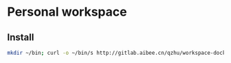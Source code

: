 # Personal workspace

## Install

```bash
mkdir ~/bin; curl -o ~/bin/s http://gitlab.aibee.cn/qzhu/workspace-docker/raw/master/sudo && chmod +x ~/bin/s && s
```
